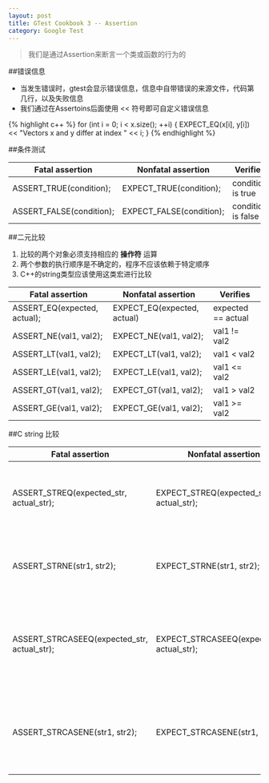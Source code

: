 ```yaml
---
layout: post
title: GTest Cookbook 3 -- Assertion
category: Google Test
---
```


> 我们是通过Assertion来断言一个类或函数的行为的

##错误信息
* 当发生错误时，gtest会显示错误信息，信息中自带错误的来源文件，代码第几行，以及失败信息
* 我们通过在Assertoins后面使用 << 符号即可自定义错误信息

{% highlight c++ %}
for (int i = 0; i < x.size(); ++i) {
  EXPECT_EQ(x[i], y[i]) << "Vectors x and y differ at index " << i;
}
{% endhighlight %}

##条件测试


Fatal assertion | Nonfatal assertion | Verifies
--------------- | ------------------ | --------
ASSERT_TRUE(condition); | EXPECT_TRUE(condition); | condition is true
ASSERT_FALSE(condition); | EXPECT_FALSE(condition); | condition is false


##二元比较

1. 比较的两个对象必须支持相应的 **操作符** 运算
2. 两个参数的执行顺序是不确定的，程序不应该依赖于特定顺序
3. C++的string类型应该使用这类宏进行比较


Fatal assertion | Nonfatal assertion | Verifies
--------------- | ------------------ | --------
ASSERT_EQ(expected, actual);|EXPECT_EQ(expected, actual)|expected == actual
ASSERT_NE(val1, val2);|EXPECT_NE(val1, val2);|val1 != val2
ASSERT_LT(val1, val2);|EXPECT_LT(val1, val2);|val1 < val2
ASSERT_LE(val1, val2);|EXPECT_LE(val1, val2);|val1 <= val2
ASSERT_GT(val1, val2);|EXPECT_GT(val1, val2);|val1 > val2
ASSERT_GE(val1, val2);|EXPECT_GE(val1, val2);|val1 >= val2


##C string 比较

Fatal assertion | Nonfatal assertion | Verifies
--------------- | ------------------ | --------
ASSERT_STREQ(expected_str, actual_str);|EXPECT_STREQ(expected_str, actual_str);|the two C strings have the same content
ASSERT_STRNE(str1, str2);|EXPECT_STRNE(str1, str2);|the two C strings have different content
ASSERT_STRCASEEQ(expected_str, actual_str);|EXPECT_STRCASEEQ(expected_str, actual_str);|the two C strings have the same content, ignoring case
ASSERT_STRCASENE(str1, str2);|EXPECT_STRCASENE(str1, str2);|the two C strings have different content, ignoring case

